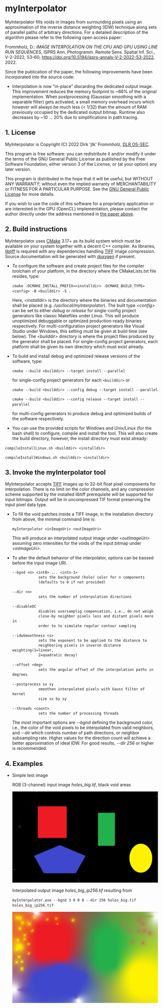 # myInterpolator

MyInterpolator fills voids in images from surrounding pixels using an approximation of the inverse distance weighting (IDW) technique along sets of parallel paths of arbitrary directions. For a detailed description of the algorithm please refer to the following open access paper:

Frommholz, D.: *IMAGE INTERPOLATION ON THE CPU AND GPU USING LINE RUN  SEQUENCES*, ISPRS Ann. Photogramm. Remote Sens. Spatial Inf. Sci.,  V-2-2022, 53–60, https://doi.org/10.5194/isprs-annals-V-2-2022-53-2022,  2022.    

Since the publication of the paper, the following improvements have been incorporated into the source code:

- Interpolation is now "in-place" discarding the dedicated output image. This improvement reduces the memory footprint to ~66% of the original implementation. When postprocessing (Gaussian smoothing with a separable filter) gets activated, a small memory overhead incurs which however will always be much less (< 1/32) than the amount of RAM previously occupied by the dedicated output bitmap. Runtime also decreases by ~10 ... 20% due to simplifications in path tracing.


## 1. License

MyInterpolator is Copyright (C) 2022  Dirk 'jtk' Frommholz, [DLR OS-SEC](https://www.dlr.de/os/en/desktopdefault.aspx/).

This program is free software: you can redistribute it and/or modify
it under the terms of the GNU General Public License as published by
the Free Software Foundation, either version 3 of the License, or
(at your option) any later version.

This program is distributed in the hope that it will be useful,
but WITHOUT ANY WARRANTY; without even the implied warranty of
MERCHANTABILITY or FITNESS FOR A PARTICULAR PURPOSE.  See the
[GNU General Public License](https://www.gnu.org/licenses/) for more details.

If you wish to use the code of this software for a proprietary application or are interested in the GPU (OpenCL) implementation, please contact the author directly under the address mentioned in [the paper above](https://doi.org/10.5194/isprs-annals-V-2-2022-53-2022).

## 2. Build instructions

MyInterpolator uses [CMake](https://cmake.org) 3.17+ as its build system which must be available on your system together with a decent C++ compiler. As libraries, [libtiff](https://libtiff.gitlab.io/libtiff/) is required with any dependencies handling [TIFF](https://en.wikipedia.org/wiki/TIFF) image compression. Source documentation will be generated with [doxygen](https://www.doxygen.nl/index.html) if present.

* To configure the software and create project files for the compiler toolchain of your platform, in the directory where the CMakeLists.txt file resides, type:

    `cmake -DCMAKE_INSTALL_PREFIX=<installdir> -DCMAKE_BUILD_TYPE=<config> -B <builddir> -S .`

    Here, _\<installdir>_ is the directory where the binaries and documentation shall be placed (e.g. _\/usr/local/myInterpolator_). The built type _\<config>_ can be set to either _debug_ or _release_ for single-config project generators like classic Makefiles under Linux. This will produce unoptimized debuggable or optimized production-ready binaries respectively. For multi-configuration project generators like Visual Studio under Windows, this setting must be given at build time (see below). The _\<builddir>_ directory is where the project files produced by the generator shall be placed. For single-config project generators, each platform shall be given its own directory which must exist already.


* To build and install debug and optimized release versions of the software, type:

    `cmake --build <builddir> --target install --parallel`

    for single-config project generators for each `<builddir>` or

    `cmake --build <builddir> --config debug --target install --parallel`

    `cmake --build <builddir> --config release --target install --parallel`

    for multi-config generators to produce debug and optimized builds of the software respectively.

* You can use the provided scripts for Windows and Unix/Linux (for the bash shell) to configure, compile and install the tool. This will also create the build directory, however, the install directory must exist already:

​		`compileInstallLinux.sh <builddir> <installdir>`

​		`compileInstallWindows.sh <builddir> <installdir>`

## 3. Invoke the myInterpolator tool

MyInterpolator accepts [TIFF](https://en.wikipedia.org/wiki/TIFF) images up to 32-bit float pixel components for interpolation. There is no limit on the color channels, and any compression scheme supported by the installed libtiff prerequisite will be supported for input bitmaps. Output will be in uncompressed TIF format preserving the input pixel data type.

* To fill the void patches inside a TIFF image, in the installation directory from above, the minimal command line is:

    `myInterpolator <inImageUri> <outImageUri>`

    This will produce an interpolated output image under _\<outImageUri>_ assuming zero intensities for the voids of the input bitmap under _\<inImageUri>_. 

* To alter the default behavior of the interpolator, options can be bassed before the input image URI. 

    ~~~
    --bgnd <n> <int0> ... <intn-1>
                sets the background (hole) color for n components   
                (defaults to 0 if not provided)

    --dir <n>
                sets the number of interpolation directions

    --disableOC
                disables oversamplig compensation, i.e., do not weigh   
                close-by neighbor pixels less and distant pixels more in   
                order to to simulate regular contour sampling

    --idwSmoothness <s>
                sets the exponent to be applied to the distance to   
                neighboring pixels in inverse distance weighting(1=linear,  
                2=quadratic decay)

    --offset <deg>
                sets the angular offset of the interpolation paths in degrees

    --postprocess sx sy
                smoothen interpolated pixels with Gauss filter of kernel   
                size sx by sy

    --threads <count>
                sets the number of processing threads
    ~~~

    The most important options are _--bgnd_ defining the background color, i.e., the color of the void pixels to be interpolated from valid neighbors, and _--dir_ which controls number of path directions, or neighbor subsampling rate. Higher values for the direction count will achieve a better approximation of ideal IDW. For good results, _--dir 256_ or higher is recommended.

## 4. Examples

* Simple test image

    RGB (3-channel) input image _holes_big.tif_, black void areas

    ![Image](./doc/readme/holes_big.png)

    Interpolated output image _holes_big_ip256.tif_ resulting from

    `myInterpolator.exe --bgnd 3 0 0 0 --dir 256 holes_big.tif holes_big_ip256.tif`

    ![Image](./doc/readme/holes_big_ip256.jpg)






